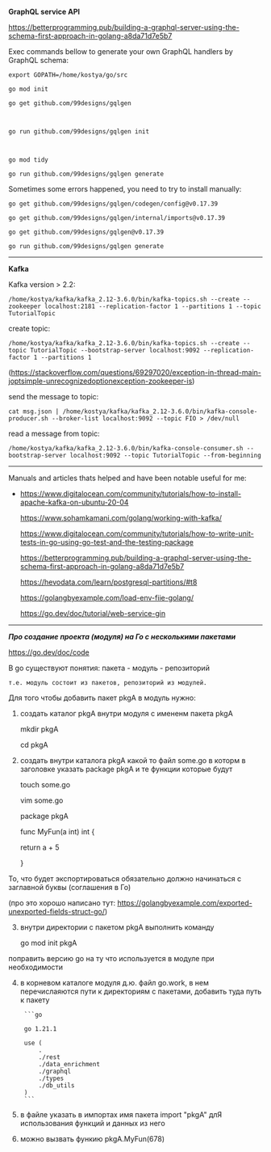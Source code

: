 
**GraphQL service API**

  

  

https://betterprogramming.pub/building-a-graphql-server-using-the-schema-first-approach-in-golang-a8da71d7e5b7

  

  

Exec commands bellow to generate your own GraphQL handlers by GraphQL schema:

  
  
  

    export GOPATH=/home/kostya/go/src
    
    go mod init
    
    go get github.com/99designs/gqlgen
    
      
    
    go run github.com/99designs/gqlgen init
    
      
    
    go mod tidy
    
    go run github.com/99designs/gqlgen generate

  

  

Sometimes some errors happened, you need to try to install manually:

  

    go get github.com/99designs/gqlgen/codegen/config@v0.17.39
    
    go get github.com/99designs/gqlgen/internal/imports@v0.17.39
    
    go get github.com/99designs/gqlgen@v0.17.39
    
    go run github.com/99designs/gqlgen generate

  

  

-------------------------------------------------------------------------------------------------------

  

  

**Kafka**

  

  

Kafka version > 2.2:

  

    /home/kostya/kafka/kafka_2.12-3.6.0/bin/kafka-topics.sh --create --zookeeper localhost:2181 --replication-factor 1 --partitions 1 --topic TutorialTopic

create topic:

  

    /home/kostya/kafka/kafka_2.12-3.6.0/bin/kafka-topics.sh --create --topic TutorialTopic --bootstrap-server localhost:9092 --replication-factor 1 --partitions 1
    
      

(https://stackoverflow.com/questions/69297020/exception-in-thread-main-joptsimple-unrecognizedoptionexception-zookeeper-is)

  

  

send the message to topic:

  

    cat msg.json | /home/kostya/kafka/kafka_2.12-3.6.0/bin/kafka-console-producer.sh --broker-list localhost:9092 --topic FIO > /dev/null

  

  

read a message from topic:

  

    /home/kostya/kafka/kafka_2.12-3.6.0/bin/kafka-console-consumer.sh --bootstrap-server localhost:9092 --topic TutorialTopic --from-beginning
    
      

  

---------------------------------------------------------------------------------

  

Manuals and articles thats helped and have been notable useful for me:

  

 - https://www.digitalocean.com/community/tutorials/how-to-install-apache-kafka-on-ubuntu-20-04
   
     
   
   https://www.sohamkamani.com/golang/working-with-kafka/
   
     
   
   https://www.digitalocean.com/community/tutorials/how-to-write-unit-tests-in-go-using-go-test-and-the-testing-package
   
     
   
   https://betterprogramming.pub/building-a-graphql-server-using-the-schema-first-approach-in-golang-a8da71d7e5b7
   
     
   
   https://hevodata.com/learn/postgresql-partitions/#t8
   
     
   
   https://golangbyexample.com/load-env-fiie-golang/
   
     
   
   https://go.dev/doc/tutorial/web-service-gin



---------------------------------------------------------------------------------

***Про создание проекта (модуля) на Го с несколькими пакетами***

https://go.dev/doc/code

В go существуют понятия:
    пакета - модуль - репозиторий

    т.е. модуль состоит из пакетов, репозиторий из модулей.

Для того чтобы добавить пакет pkgA в модуль нужно:

1) создать каталог pkgA внутри модуля с имененм пакета pkgA

    mkdir pkgA
    
    cd pkgA

2) создать внутри каталога pkgA какой то файл some.go в которм в заголовке указать package pkgA и те функции которые будут

    touch some.go
    
    vim some.go



    package pkgA
    
      
    
    func MyFun(a int) int {
    
    return a + 5
    
    }

То, что будет экспортироваться обязательно должно начинаться с заглавной буквы (соглашения в Го)

(про это хорошо написано тут: https://golangbyexample.com/exported-unexported-fields-struct-go/)

  

3) внутри директории с пакетом pkgA выполнить команду

    go mod init pkgA

поправить версию go на ту что используется в модуле при необходимости

  

4) в корневом каталоге модуля д.ю. файл go.work, в нем перечислаяются пути к директориям с пакетами, добавить туда путь к пакету

        ```go
        
        go 1.21.1
        
        use (        
            .            
            ./rest            
            ./data_enrichment            
            ./graphql            
            ./types            
            ./db_utils        
        )
        ```

  
  
  

5) в файле указать в импортах имя пакета import "pkgA" длЯ использования функций и данных из него

  

6) можно вызвать функию pkgA.MyFun(678)
